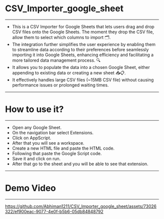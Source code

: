 # CSV_Importer_google_sheet
----------------------------------------------------------------------------------------------------------
* This is a CSV Importer for Google Sheets that lets users drag and drop CSV files onto the Google Sheets. The moment they drop the CSV file, allow them to select which columns to import 🗂️.</br>
* The integration further simplifies the user experience by enabling them to streamline data according to their preferences before seamlessly importing it into Google Sheets, enhancing efficiency and facilitating a    more tailored data management process. 🔍</br>
* It allows you to populate the data into a chosen Google Sheet, either appending to existing data or creating a new sheet 📥📋.</br>
* It effectively handles large CSV files (~15MB CSV file) without causing performance issues or prolonged waiting times.</br>
-------------------------------------------------------------------------------------------------------------
# How to use it?
-------------------------------------------------------------------------------------------------------------
* Open any Google Sheet.</br>
* On the navigation bar select Extensions.</br>
* Click on AppScript.</br>
* After that you will see a workspace.</br>
* Create a new HTML file and paste the HTML code.</br>
* Following that paste the Google Script code.</br>
* Save it and click on run.</br>
* After that go to the sheet and you will be able to see that extension.</br>
-------------------------------------------------------------------------------------------------------------
# Demo Video
-------------------------------------------------------------------------------------------------------------
https://github.com/Abhiman1211/CSV_Importer_google_sheet/assets/73026322/ef900eac-9077-4e0f-b5b6-05db84848792



